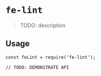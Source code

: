 # `fe-lint`

> TODO: description

## Usage

```
const feLint = require('fe-lint');

// TODO: DEMONSTRATE API
```
